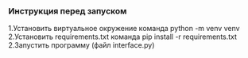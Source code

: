 ### Инструкция перед запуском

1.Установить виртуальное окружение команда python -m venv venv
2.Установить requirements.txt команда pip install -r requirements.txt
2.Запустить программу (файл interface.py)

